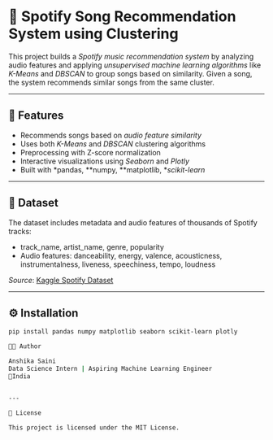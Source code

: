 # 🎵 Spotify Song Recommendation System using Clustering

This project builds a *Spotify music recommendation system* by analyzing audio features and applying *unsupervised machine learning algorithms* like *K-Means* and *DBSCAN* to group songs based on similarity. Given a song, the system recommends similar songs from the same cluster.

---

## 📌 Features

- Recommends songs based on *audio feature similarity*
- Uses both *K-Means* and *DBSCAN* clustering algorithms
- Preprocessing with Z-score normalization
- Interactive visualizations using *Seaborn* and *Plotly*
- Built with *pandas, **numpy, **matplotlib, **scikit-learn*

---

## 📂 Dataset

The dataset includes metadata and audio features of thousands of Spotify tracks:
- track_name, artist_name, genre, popularity
- Audio features: danceability, energy, valence, acousticness, instrumentalness, liveness, speechiness, tempo, loudness

*Source*: [Kaggle Spotify Dataset](https://www.kaggle.com/datasets)

---

## ⚙ Installation

```bash
pip install pandas numpy matplotlib seaborn scikit-learn plotly

🧑‍💻 Author

Anshika Saini
Data Science Intern | Aspiring Machine Learning Engineer
📍India


---

🔗 License

This project is licensed under the MIT License.


